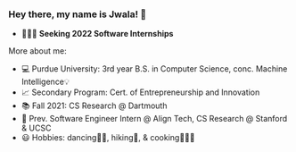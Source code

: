 ### Hey there, my name is Jwala!  👋

- 👩🏽‍💻 **Seeking 2022 Software Internships**

More about me:
- 💻 Purdue University: 3rd year B.S. in Computer Science, conc. Machine Intelligence💡
- 📈 Secondary Program: Cert. of Entrepreneurship and Innovation
- 📚 Fall 2021: CS Research @ Dartmouth
- 👾 Prev. Software Engineer Intern @ Align Tech, CS Research @ Stanford & UCSC
- 😃 Hobbies: dancing💃🏽, hiking🥾, & cooking👩🏽‍🍳

<!--
**jwalaarammitra/jwalaarammitra** is a ✨ _special_ ✨ repository because its `README.md` (this file) appears on your GitHub profile.

Here are some ideas to get you started:

- 🔭 I’m currently working on ...
- 🌱 I’m currently learning ...
- 👯 I’m looking to collaborate on ...
- 🤔 I’m looking for help with ...
- 💬 Ask me about ...
- 📫 How to reach me: ...
- 😄 Pronouns: ...
- ⚡ Fun fact: ...
-->
